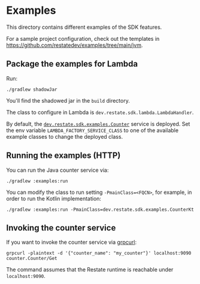 # Examples

This directory contains different examples of the SDK features.

For a sample project configuration, check out the templates in https://github.com/restatedev/examples/tree/main/jvm.

## Package the examples for Lambda

Run:

```shell
./gradlew shadowJar
```

You'll find the shadowed jar in the `build` directory.

The class to configure in Lambda is `dev.restate.sdk.lambda.LambdaHandler`.

By default, the [`dev.restate.sdk.examples.Counter`](src/main/java/dev/restate/sdk/examples/Counter.java) service is deployed. Set the env variable `LAMBDA_FACTORY_SERVICE_CLASS` to one of the available example classes to change the deployed class.

## Running the examples (HTTP)

You can run the Java counter service via:

```shell
./gradlew :examples:run
```

You can modify the class to run setting `-PmainClass=<FQCN>`, for example, in order to run the Kotlin implementation:

```shell
./gradlew :examples:run -PmainClass=dev.restate.sdk.examples.CounterKt
```

## Invoking the counter service

If you want to invoke the counter service via [grpcurl](https://github.com/fullstorydev/grpcurl):

```shell
grpcurl -plaintext -d '{"counter_name": "my_counter"}' localhost:9090 counter.Counter/Get
```

The command assumes that the Restate runtime is reachable under `localhost:9090`.
